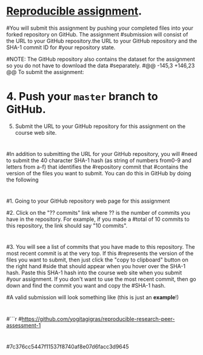 # [Reproducible assignment](http://github.com/rdpeng/RepData_PeerAssessment1). 
#You will submit this assignment by pushing your completed files into your forked repository on GitHub. The assignment #submission will consist of the URL to your GitHub repository.the URL to your GitHub repository and the SHA-1 commit ID for #your repository state.
 
 #NOTE: The GitHub repository also contains the dataset for the assignment so you do not have to download the data #separately.
 #@@ -145,3 +146,23 @@ To submit the assignment:
# 4. Push your `master` branch to GitHub.
 
 5. Submit the URL to your GitHub repository for this assignment on the course web site.
#
#In addition to submitting the URL for your GitHub repository, you will
#need to submit the 40 character SHA-1 hash (as string of numbers from0-9 and letters from a-f) that identifies the #repository commit that
#contains the version of the files you want to submit. You can do this in GitHub by doing the following
#
#1. Going to your GitHub repository web page for this assignment

#2. Click on the "?? commits" link where ?? is the number of commits you have in the repository. For example, if you made a #total of 10 commits to this repository, the link should say "10 commits".
#
#3. You will see a list of commits that you have made to this repository. The most recent commit is at the very top. If this #represents the version of the files you want to submit, then just click the "copy to clipboard" button on the right hand #side that should appear when you hover over the SHA-1 hash. Paste this SHA-1 hash into the course web site when you submit #your assignment. If you don't want to use the most recent commit, then go down and find the commit you want and copy the #SHA-1 hash.

#A valid submission will look something like (this is just an **example**!)
#
#```r
#https://github.com/yogitagigras/reproducible-research-peer-assessment-1
#
#7c376cc5447f11537f8740af8e07d6facc3d9645

